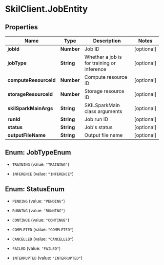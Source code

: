# SkilClient.JobEntity

## Properties
Name | Type | Description | Notes
------------ | ------------- | ------------- | -------------
**jobId** | **Number** | Job ID | [optional] 
**jobType** | **String** | Whether a job is for training or inference | [optional] 
**computeResourceId** | **Number** | Compute resource ID | [optional] 
**storageResourceId** | **Number** | Storage resource ID | [optional] 
**skilSparkMainArgs** | **String** | SKILSparkMain class arguments | [optional] 
**runId** | **String** | Job run ID | [optional] 
**status** | **String** | Job&#39;s status | [optional] 
**outputFileName** | **String** | Output file name | [optional] 


<a name="JobTypeEnum"></a>
## Enum: JobTypeEnum


* `TRAINING` (value: `"TRAINING"`)

* `INFERENCE` (value: `"INFERENCE"`)




<a name="StatusEnum"></a>
## Enum: StatusEnum


* `PENDING` (value: `"PENDING"`)

* `RUNNING` (value: `"RUNNING"`)

* `CONTINUE` (value: `"CONTINUE"`)

* `COMPLETED` (value: `"COMPLETED"`)

* `CANCELLED` (value: `"CANCELLED"`)

* `FAILED` (value: `"FAILED"`)

* `INTERRUPTED` (value: `"INTERRUPTED"`)




